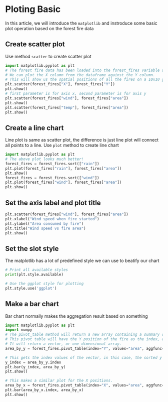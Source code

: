 # Ploting Basic  
In this article, we will introduce the ```matplotlib``` and instroduce some basic plot operation based on the forest fire data  
## Create scatter plot 
Use method ```scatter``` to create scatter plot
```python
import matplotlib.pyplot as plt
# The forest fire data has been loaded into the forest_fires variable as a pandas dataframe.
# We can plot the X column from the dataframe against the Y column.
# This will show us the spatial positions of all the fires on a 10x10 grid.
plt.scatter(forest_fires["X"], forest_fires["Y"])
plt.show()
# first parameter is for axis x, second parameter is for axis y
plt.scatter(forest_fires["wind"], forest_fires["area"])
plt.show()
plt.scatter(forest_fires["temp"], forest_fires["area"])
plt.show()
```  
## Create a line chart  
Line plot is same as scatter plot, the difference is just line plot will connect all points to a line. Use ```plot``` method to create line chart  
```python
import matplotlib.pyplot as plt
# The above plot looks much better!
forest_fires = forest_fires.sort(["rain"])
plt.plot(forest_fires["rain"], forest_fires["area"])
plt.show()
forest_fires = forest_fires.sort(["wind"])
plt.plot(forest_fires["wind"], forest_fires["area"])
plt.show()
```  
## Set the axis label and plot title  
```python
plt.scatter(forest_fires["wind"], forest_fires["area"])
plt.xlabel("Wind speed when fire started")
plt.ylabel("Area consumed by fire")
plt.title("Wind speed vs fire area")
plt.show()
```  
## Set the slot style  
The matplotlib has a lot of predefined style we can use to beatify our chart  
```python
# Print all available styles
print(plt.style.available)

# Use the ggplot style for plotting
plt.style.use('ggplot')
```  
## Make a bar chart  
Bar chart normally makes the aggregation result  based on something  
```python
import matplotlib.pyplot as plt
import numpy
# The pivot_table method will return a new array containing a summary of the data.
# This pivot table will have the Y position of the fire as the index, and the average area of forest burned per fire as the values.
# It will return a vector, or one dimensional array.
area_by_y = forest_fires.pivot_table(index="Y", values="area", aggfunc=numpy.mean)

# This gets the index values of the vector, in this case, the sorted y positions
y_index = area_by_y.index
plt.bar(y_index, area_by_y)
plt.show()

# This makes a similar plot for the X positions.
area_by_x = forest_fires.pivot_table(index="X", values="area", aggfunc=numpy.mean)
plt.bar(area_by_x.index, area_by_x)
plt.show()
```